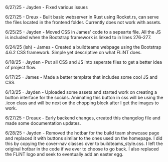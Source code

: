 
6/27/25 - Jayden - Fixed various issues

6/27/25 - Dreux - Built basic webserver in Rust using Rocket.rs, can serve the files located in the frontend folder. Currently does not work with assets.

6/25/25 - Jayden - Moved CSS in James' code to a sepearte file. All the JS is included when the Bootstrap framework is linked to in lines 276-277.

6/24/25 (ish) - James - Created a buildteams webpage using the Bootstrap 4.6.2 CSS framework. Simple yet descriptive on what FLiNT does.

6/18/25 - Jayden - Put all CSS and JS into seperate files to get a better idea of project flow. 

6/17/25 - James - Made a better template that includes some cool JS and CSS.

6/13/25 - Jayden - Uploaded some assets and started work on creating a button interface for the socials. Animating this button in css will be using the .icon class and will be next on the chopping block after I get the images to work.

6/27/25 - Dreaux - Early backend changes, created this changelog file and made some documentation updates.

6/28/25 - Jayden - Removed the hotbar for the build team showcase page and replaced it with buttons similar to the ones used on the homepage. I did this by copying the cover-nav classes over to buildteams_style.css. I left the original hotbar in the code if we ever to choose to go back. I also replaced the FLiNT logo and seek to eventually add an easter egg.